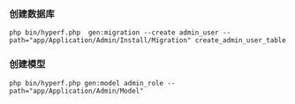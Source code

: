 ### 创建数据库
`php bin/hyperf.php  gen:migration --create admin_user --path="app/Application/Admin/Install/Migration" create_admin_user_table`

### 创建模型
`php bin/hyperf.php gen:model admin_role --path="app/Application/Admin/Model"`